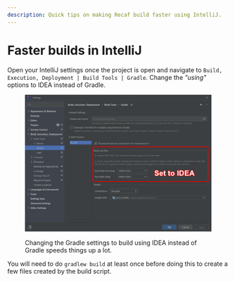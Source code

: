 ```yaml
---
description: Quick tips on making Recaf build faster using IntelliJ.
---
```


# Faster builds in IntelliJ

Open your IntelliJ settings once the project is open and navigate to `Build, Execution, Deployment | Build Tools | Gradle`. Change the _"using"_ options to IDEA instead of Gradle.

<figure><img src="../.gitbook/assets/IntelliJ-gradle-compile.png" alt=""><figcaption><p>Changing the Gradle settings to build using IDEA instead of Gradle speeds things up a lot.</p></figcaption></figure>

You will need to do `gradlew build` at least once before doing this to create a few files created by the build script.